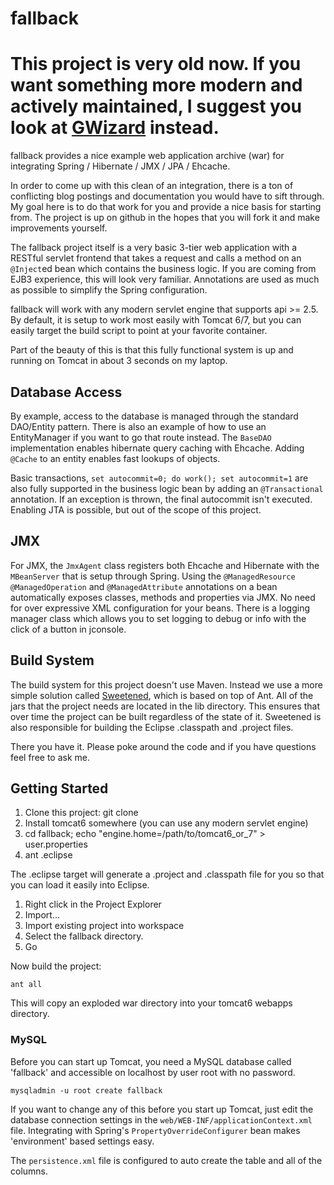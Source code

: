 fallback
========

# This project is very old now. If you want something more modern and actively maintained, I suggest you look at [GWizard](https://github.com/gwizard/gwizard) instead.

fallback provides a nice example web application archive (war) for
integrating Spring / Hibernate / JMX / JPA / Ehcache.

In order to come up with this clean of an integration, there is a ton of
conflicting blog postings and documentation you would have to sift
through. My goal here is to do that work for you and provide a nice
basis for starting from. The project is up on github in the hopes that
you will fork it and make improvements yourself.

The fallback project itself is a very basic 3-tier web application with
a RESTful servlet frontend that takes a request and calls a method on an
`@Inject`ed bean which contains the business logic. If you are coming from
EJB3 experience, this will look very familiar. Annotations are used as
much as possible to simplify the Spring configuration.

fallback will work with any modern servlet engine that supports api >=
2.5. By default, it is setup to work most easily with Tomcat 6/7, but
you can easily target the build script to point at your favorite
container.

Part of the beauty of this is that this fully functional system is up
and running on Tomcat in about 3 seconds on my laptop.

Database Access
---------------
By example, access to the database is managed through the standard
DAO/Entity pattern. There is also an example of how to use an
EntityManager if you want to go that route instead. The `BaseDAO`
implementation enables hibernate query caching with Ehcache. Adding 
`@Cache` to an entity enables fast lookups of objects.

Basic transactions, `set autocommit=0; do work(); set autocommit=1` are
also fully supported in the business logic bean by adding an
`@Transactional` annotation. If an exception is thrown, the final
autocommit isn't executed. Enabling JTA is possible, but out of the
scope of this project.

JMX
---
For JMX, the `JmxAgent` class registers both Ehcache and Hibernate with
the `MBeanServer` that is setup through Spring. Using the
`@ManagedResource` `@ManagedOperation` and `@ManagedAttribute`
annotations on a bean automatically exposes classes, methods and
properties via JMX. No need for over expressive XML configuration for
your beans. There is a logging manager class which allows you to set
logging to debug or info with the click of a button in jconsole.

Build System
------------
The build system for this project doesn't use Maven. Instead we use a
more simple solution called
[Sweetened](http://sweetened.googlecode.com), which is based on top of
Ant. All of the jars that the project needs are located in the lib
directory. This ensures that over time the project can be built
regardless of the state of it. Sweetened is also responsible for
building the Eclipse .classpath and .project files.

There you have it. Please poke around the code and if you have questions
feel free to ask me.

Getting Started
---------------

1. Clone this project: git clone 
2. Install tomcat6 somewhere (you can use any modern servlet engine)
3. cd fallback; echo "engine.home=/path/to/tomcat6_or_7" > user.properties
4. ant .eclipse

The .eclipse target will generate a .project and .classpath file
for you so that you can load it easily into Eclipse.

1. Right click in the Project Explorer
2. Import...
3. Import existing project into workspace
4. Select the fallback directory.
5. Go

Now build the project:

    ant all

This will copy an exploded war directory into your tomcat6 webapps
directory.

### MySQL

Before you can start up Tomcat, you need a MySQL database called
'fallback' and accessible on localhost by user root with no password.

    mysqladmin -u root create fallback

If you want to change any of this before you start up Tomcat, just edit
the database connection settings in the `web/WEB-INF/applicationContext.xml` 
file. Integrating with Spring's `PropertyOverrideConfigurer` bean makes
'environment' based settings easy.

The `persistence.xml` file is configured to auto create the table and
all of the columns.
